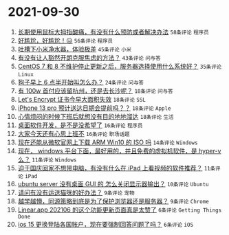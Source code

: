 # 2021-09-30

1. [长期使用鼠标大拇指酸痛，有没有什么预防或者解决办法](https://www.v2ex.com/t/805297) `58条评论` `程序员`
1. [好尴尬，好尴尬！😑](https://www.v2ex.com/t/805343) `56条评论` `程序员`
1. [吐槽下小米净水器，体验极差](https://www.v2ex.com/t/805299) `45条评论` `小米`
1. [有没有让人豁然开朗克服焦虑的方法？](https://www.v2ex.com/t/805311) `43条评论` `问与答`
1. [CentOS 7 和 8 不维护停止更新之后，服务器选择使用什么系统好？](https://www.v2ex.com/t/805300) `35条评论` `Linux`
1. [狗子早上 6 点半开始叫怎么办？](https://www.v2ex.com/t/805305) `24条评论` `问与答`
1. [有 100w 首付应该留杭州，还是去长沙呢？](https://www.v2ex.com/t/805353) `18条评论` `问与答`
1. [Let's Encrypt 证书今早大面积失效](https://www.v2ex.com/t/805339) `18条评论` `SSL`
1. [iPhone 13 pro 预计送达日期会提前吗？？](https://www.v2ex.com/t/805323) `18条评论` `Apple`
1. [心情烦闷的时候下班后就想没有目的地地溜达](https://www.v2ex.com/t/805301) `18条评论` `生活`
1. [桌面软件开发，是不是没希望了](https://www.v2ex.com/t/805344) `16条评论` `程序员`
1. [大家今天还有心思上班不](https://www.v2ex.com/t/805324) `16条评论` `职场话题`
1. [现在还能从微软官网上下载 ARM Win10 的 ISO 吗](https://www.v2ex.com/t/805352) `14条评论` `Windows`
1. [现在， windows 平台下面，最好用的，并且免费的虚拟机软件，是 hyper-v 么？](https://www.v2ex.com/t/805340) `11条评论` `Windows`
1. [迫于国庆回家不想带电脑，有没有什么在 iPad 上看视频的软件推荐？](https://www.v2ex.com/t/805306) `11条评论` `iPad`
1. [ubuntu server 没有桌面 GUI 的 怎么关闭显示器输出？](https://www.v2ex.com/t/805325) `10条评论` `Ubuntu`
1. [请问有没有运送猫咪的好办法？](https://www.v2ex.com/t/805335) `9条评论` `宠物`
1. [越学越懵，同源策略到底是为了保护浏览器还是服务器？](https://www.v2ex.com/t/805320) `9条评论` `Chrome`
1. [Linear.app 202106 的这个功能更新页面真是太赞了](https://www.v2ex.com/t/805298) `6条评论` `Getting Things Done`
1. [ios 15 更换登陆各国账户，现在要强制回答问题了吗？](https://www.v2ex.com/t/805294) `6条评论` `iOS`
